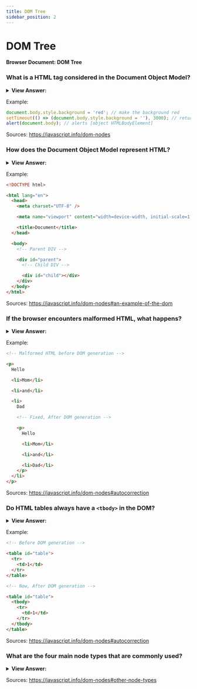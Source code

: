 ```yaml
---
title: DOM Tree
sidebar_position: 2
---
```


# DOM Tree

**Browser Document: DOM Tree**

<head>
  <title>DOM Tree - JavaScript Interview Questions & Answers</title>
  <meta charSet="utf-8" />
</head>

### What is a HTML tag considered in the Document Object Model?

<details>
  <summary><strong>View Answer:</strong></summary>
  <div>
  <div><strong>Interview Response:</strong> According to the Document Object Model (DOM), every HTML tag is an object. Nested tags are “children” of the enclosing one. The text inside a tag is an object as well. All these objects are accessible using JavaScript, and we can use them to modify the page. For example, document.body is the object representing the &#8249;body&#8250; tag.
</div>
  </div>
</details>

Example:

```js
document.body.style.background = 'red'; // make the background red
setTimeout(() => (document.body.style.background = ''), 3000); // return back
alert(document.body); // alerts [object HTMLBodyElement]
```

Sources: <https://javascript.info/dom-nodes>

### How does the Document Object Model represent HTML?

<details>
  <summary><strong>View Answer:</strong></summary>
  <div>
  <div><strong>Interview Response:</strong> The DOM represents HTML as a tree structure of tags.
</div>
  </div>
</details>

Example:

```html
<!DOCTYPE html>

<html lang="en">
  <head>
    <meta charset="UTF-8" />

    <meta name="viewport" content="width=device-width, initial-scale=1.0" />

    <title>Document</title>
  </head>

  <body>
    <!-- Parent DIV -->

    <div id="parent">
      <!-- Child DIV -->

      <div id="child"></div>
    </div>
  </body>
</html>
```

Sources: <https://javascript.info/dom-nodes#an-example-of-the-dom>

### If the browser encounters malformed HTML, what happens?

<details>
  <summary><strong>View Answer:</strong></summary>
  <div>
  <div><strong>Interview Response:</strong> If the browser encounters malformed HTML, it automatically corrects it when making the DOM.</div><br />
  <div><strong>Technical Response:</strong> If the browser encounters malformed HTML, it automatically corrects it when making the DOM. For instance, the top tag is always &#8249;html&#8250;. Even if it does not exist in the document, it will exist in the DOM, because the browser will create it. The same goes for &#8249;body&#8250;. While generating the DOM, browsers automatically process errors in the document, close tags and so on.
  </div>
  </div>
</details>

Example:

```html
<!-- Malformed HTML before DOM generation -->

<p>
  Hello

  <li>Mom</li>

  <li>and</li>

  <li>
    Dad

    <!-- Fixed, After DOM generation -->

    <p>
      Hello

      <li>Mom</li>

      <li>and</li>

      <li>Dad</li>
    </p>
  </li>
</p>
```

Sources: <https://javascript.info/dom-nodes#autocorrection>

### Do HTML tables always have a `<tbody>` in the DOM?

<details>
  <summary><strong>View Answer:</strong></summary>
  <div>
  <div><strong>Interview Response:</strong> Yes, it is an interesting “special case” with tables. By DOM specification they must have &#8249;tbody&#8250; tag, but HTML text may omit it. Then the browser creates &#8249;tbody&#8250; in the DOM automatically.
</div>
  </div>
</details>

Example:

```html
<!-- Before DOM generation -->

<table id="table">
  <tr>
    <td>1</td>
  </tr>
</table>

<!-- Now, After DOM generation -->

<table id="table">
  <tbody>
    <tr>
      <td>1</td>
    </tr>
  </tbody>
</table>
```

Sources: <https://javascript.info/dom-nodes#autocorrection>

### What are the four main node types that are commonly used?

<details>
  <summary><strong>View Answer:</strong></summary>
  <div>
  <div><strong>Interview Response:</strong> The four main node types include document, element, text, and comment nodes.</div><br />
  <div><strong>Technical Response:</strong> There are 12 node types. In practice we usually work with 4 of them. The four main node types include document, element, text, and comment nodes. The document node is the entry point into the DOM. The element nodes consist of the HTML-tags which are the tree building blocks. The comment node is used to place information, but it will not be shown, but JS can read it from the DOM.
  </div>
  </div>
</details>

Sources: <https://javascript.info/dom-nodes#other-node-types>
